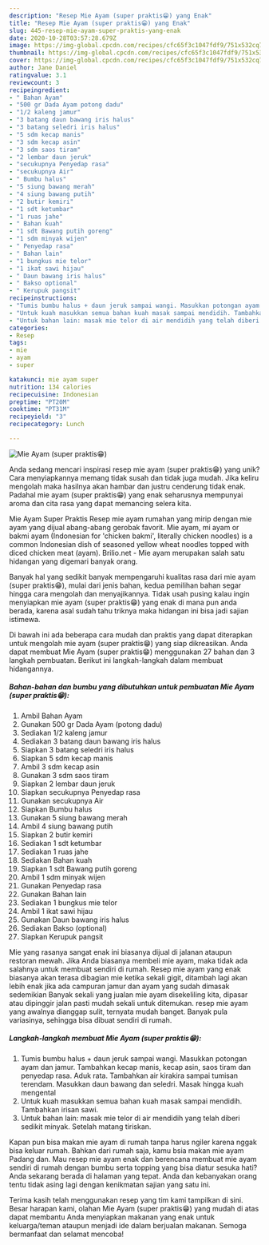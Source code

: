 ```yaml
---
description: "Resep Mie Ayam (super praktis😁) yang Enak"
title: "Resep Mie Ayam (super praktis😁) yang Enak"
slug: 445-resep-mie-ayam-super-praktis-yang-enak
date: 2020-10-28T03:57:28.679Z
image: https://img-global.cpcdn.com/recipes/cfc65f3c1047fdf9/751x532cq70/mie-ayam-super-praktis😁-foto-resep-utama.jpg
thumbnail: https://img-global.cpcdn.com/recipes/cfc65f3c1047fdf9/751x532cq70/mie-ayam-super-praktis😁-foto-resep-utama.jpg
cover: https://img-global.cpcdn.com/recipes/cfc65f3c1047fdf9/751x532cq70/mie-ayam-super-praktis😁-foto-resep-utama.jpg
author: Jane Daniel
ratingvalue: 3.1
reviewcount: 3
recipeingredient:
- " Bahan Ayam"
- "500 gr Dada Ayam potong dadu"
- "1/2 kaleng jamur"
- "3 batang daun bawang iris halus"
- "3 batang seledri iris halus"
- "5 sdm kecap manis"
- "3 sdm kecap asin"
- "3 sdm saos tiram"
- "2 lembar daun jeruk"
- "secukupnya Penyedap rasa"
- "secukupnya Air"
- " Bumbu halus"
- "5 siung bawang merah"
- "4 siung bawang putih"
- "2 butir kemiri"
- "1 sdt ketumbar"
- "1 ruas jahe"
- " Bahan kuah"
- "1 sdt Bawang putih goreng"
- "1 sdm minyak wijen"
- " Penyedap rasa"
- " Bahan lain"
- "1 bungkus mie telor"
- "1 ikat sawi hijau"
- " Daun bawang iris halus"
- " Bakso optional"
- " Kerupuk pangsit"
recipeinstructions:
- "Tumis bumbu halus + daun jeruk sampai wangi. Masukkan potongan ayam dan jamur. Tambahkan kecap manis, kecap asin, saos tiram dan penyedap rasa. Aduk rata. Tambahkan air kirakira sampai tumisan terendam. Masukkan daun bawang dan seledri. Masak hingga kuah mengental"
- "Untuk kuah masukkan semua bahan kuah masak sampai mendidih. Tambahkan irisan sawi."
- "Untuk bahan lain: masak mie telor di air mendidih yang telah diberi sedikit minyak. Setelah matang tiriskan."
categories:
- Resep
tags:
- mie
- ayam
- super

katakunci: mie ayam super 
nutrition: 134 calories
recipecuisine: Indonesian
preptime: "PT20M"
cooktime: "PT31M"
recipeyield: "3"
recipecategory: Lunch

---
```



![Mie Ayam (super praktis😁)](https://img-global.cpcdn.com/recipes/cfc65f3c1047fdf9/751x532cq70/mie-ayam-super-praktis😁-foto-resep-utama.jpg)

Anda sedang mencari inspirasi resep mie ayam (super praktis😁) yang unik? Cara menyiapkannya memang tidak susah dan tidak juga mudah. Jika keliru mengolah maka hasilnya akan hambar dan justru cenderung tidak enak. Padahal mie ayam (super praktis😁) yang enak seharusnya mempunyai aroma dan cita rasa yang dapat memancing selera kita.

Mie Ayam Super Praktis Resep mie ayam rumahan yang mirip dengan mie ayam yang dijual abang-abang gerobak favorit. Mie ayam, mi ayam or bakmi ayam (Indonesian for &#39;chicken bakmi&#39;, literally chicken noodles) is a common Indonesian dish of seasoned yellow wheat noodles topped with diced chicken meat (ayam). Brilio.net - Mie ayam merupakan salah satu hidangan yang digemari banyak orang.

Banyak hal yang sedikit banyak mempengaruhi kualitas rasa dari mie ayam (super praktis😁), mulai dari jenis bahan, kedua pemilihan bahan segar hingga cara mengolah dan menyajikannya. Tidak usah pusing kalau ingin menyiapkan mie ayam (super praktis😁) yang enak di mana pun anda berada, karena asal sudah tahu triknya maka hidangan ini bisa jadi sajian istimewa.


Di bawah ini ada beberapa cara mudah dan praktis yang dapat diterapkan untuk mengolah mie ayam (super praktis😁) yang siap dikreasikan. Anda dapat membuat Mie Ayam (super praktis😁) menggunakan 27 bahan dan 3 langkah pembuatan. Berikut ini langkah-langkah dalam membuat hidangannya.

<!--inarticleads1-->

##### Bahan-bahan dan bumbu yang dibutuhkan untuk pembuatan Mie Ayam (super praktis😁):

1. Ambil  Bahan Ayam
1. Gunakan 500 gr Dada Ayam (potong dadu)
1. Sediakan 1/2 kaleng jamur
1. Sediakan 3 batang daun bawang iris halus
1. Siapkan 3 batang seledri iris halus
1. Siapkan 5 sdm kecap manis
1. Ambil 3 sdm kecap asin
1. Gunakan 3 sdm saos tiram
1. Siapkan 2 lembar daun jeruk
1. Siapkan secukupnya Penyedap rasa
1. Gunakan secukupnya Air
1. Siapkan  Bumbu halus
1. Gunakan 5 siung bawang merah
1. Ambil 4 siung bawang putih
1. Siapkan 2 butir kemiri
1. Sediakan 1 sdt ketumbar
1. Sediakan 1 ruas jahe
1. Sediakan  Bahan kuah
1. Siapkan 1 sdt Bawang putih goreng
1. Ambil 1 sdm minyak wijen
1. Gunakan  Penyedap rasa
1. Gunakan  Bahan lain
1. Sediakan 1 bungkus mie telor
1. Ambil 1 ikat sawi hijau
1. Gunakan  Daun bawang iris halus
1. Sediakan  Bakso (optional)
1. Siapkan  Kerupuk pangsit


Mie yang rasanya sangat enak ini biasanya dijual di jalanan ataupun restoran mewah. Jika Anda biasanya membeli mie ayam, maka tidak ada salahnya untuk membuat sendiri di rumah. Resep mie ayam yang enak biasanya akan terasa dibagian mie ketika sekali gigit, ditambah lagi akan lebih enak jika ada campuran jamur dan ayam yang sudah dimasak sedemikian Banyak sekali yang jualan mie ayam disekeliling kita, dipasar atau dipinggir jalan pasti mudah sekali untuk ditemukan. resep mie ayam yang awalnya dianggap sulit, ternyata mudah banget. Banyak pula variasinya, sehingga bisa dibuat sendiri di rumah. 

<!--inarticleads2-->

##### Langkah-langkah membuat Mie Ayam (super praktis😁):

1. Tumis bumbu halus + daun jeruk sampai wangi. Masukkan potongan ayam dan jamur. Tambahkan kecap manis, kecap asin, saos tiram dan penyedap rasa. Aduk rata. Tambahkan air kirakira sampai tumisan terendam. Masukkan daun bawang dan seledri. Masak hingga kuah mengental
1. Untuk kuah masukkan semua bahan kuah masak sampai mendidih. Tambahkan irisan sawi.
1. Untuk bahan lain: masak mie telor di air mendidih yang telah diberi sedikit minyak. Setelah matang tiriskan.


Kapan pun bisa makan mie ayam di rumah tanpa harus ngiler karena nggak bisa keluar rumah. Bahkan dari rumah saja, kamu bsia makan mie ayam Padang dan. Mau resep mie ayam enak dan berencana membuat mie ayam sendiri di rumah dengan bumbu serta topping yang bisa diatur sesuka hati? Anda sekarang berada di halaman yang tepat. Anda dan kebanyakan orang tentu tidak asing lagi dengan kenikmatan sajian yang satu ini. 

Terima kasih telah menggunakan resep yang tim kami tampilkan di sini. Besar harapan kami, olahan Mie Ayam (super praktis😁) yang mudah di atas dapat membantu Anda menyiapkan makanan yang enak untuk keluarga/teman ataupun menjadi ide dalam berjualan makanan. Semoga bermanfaat dan selamat mencoba!
